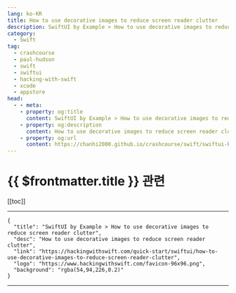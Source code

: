 ```yaml
---
lang: ko-KR
title: How to use decorative images to reduce screen reader clutter
description: SwiftUI by Example > How to use decorative images to reduce screen reader clutter
category:
  - Swift
tag: 
  - crashcourse
  - paul-hudson
  - swift
  - swiftui
  - hacking-with-swift
  - xcode
  - appstore
head:
  - - meta:
    - property: og:title
      content: SwiftUI by Example > How to use decorative images to reduce screen reader clutter
    - property: og:description
      content: How to use decorative images to reduce screen reader clutter
    - property: og:url
      content: https://chanhi2000.github.io/crashcourse/swift/swiftui-by-example/22-accessibility/how-to-use-decorative-images-to-reduce-screen-reader-clutter.html
---
```


# {{ $frontmatter.title }} 관련

[[toc]]

---

```component VPCard
{
  "title": "SwiftUI by Example > How to use decorative images to reduce screen reader clutter",
  "desc": "How to use decorative images to reduce screen reader clutter",
  "link": "https://hackingwithswift.com/quick-start/swiftui/how-to-use-decorative-images-to-reduce-screen-reader-clutter",
  "logo": "https://www.hackingwithswift.com/favicon-96x96.png",
  "background": "rgba(54,94,226,0.2)"
}
```

---

<TagLinks />